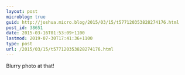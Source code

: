 ```yaml
---
layout: post
microblog: true
guid: http://joshua.micro.blog/2015/03/15/t577120353828274176.html
post_id: 38651
date: 2015-03-16T01:53:09+1100
lastmod: 2019-07-30T17:41:36+1100
type: post
url: /2015/03/15/t577120353828274176.html
---
```

Blurry photo at that!
